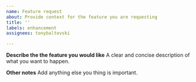 ```yaml
---
name: Feature request
about: Provide context for the feature you are requesting
title: ''
labels: enhancement
assignees: tonybaltovski

---
```


**Describe the the feature you would like**
A clear and concise description of what you want to happen. 

**Other notes**
Add anything else you thing is important.
